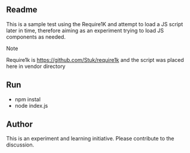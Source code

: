 ## Readme

This is a sample test using the Require1K and attempt to load a JS script later in time, therefore aiming 
as an experiment trying to load JS components as needed. 

Note

Require1k is https://github.com/Stuk/require1k and the script was placed here in vendor directory

## Run

* npm instal
* node index.js

## Author

This is an experiment and learning initiative. Please contribute to the discussion. 
